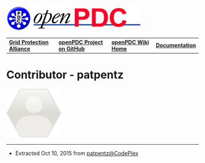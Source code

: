 [![The Open Source Phasor Data Concentrator](../openPDC_Logo.png)](../openPDC_Home.md)

|   |   |   |   |
|---|---|---|---|
| **[Grid Protection Alliance](http://www.gridprotectionalliance.org)** | **[openPDC Project on GitHub](https://github.com/GridProtectionAlliance/openPDC)** | **[openPDC Wiki Home](../openPDC_Home.md)** | **[Documentation](../openPDC_Documentation_Home.md)** |

# Contributor - patpentz

![patpentz](codeplex.png)

---

* Extracted Oct 10, 2015 from [patpentz@CodePlex](http://www.codeplex.com/site/users/view/patpentz)
